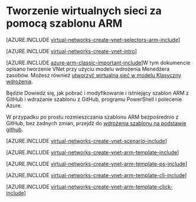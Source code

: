 <properties
   pageTitle="Tworzenie wirtualnych sieci przy użyciu szablonu ARM | Microsoft Azure"
   description="Dowiedz się, jak utworzyć wirtualnej sieci przy użyciu szablonu ARM | Menedżer zasobów."
   services="virtual-network"
   documentationCenter=""
   authors="jimdial"
   manager="carmonm"
   editor="tysonn"
   tags="azure-resource-manager"/>

<tags
   ms.service="virtual-network"
   ms.devlang="na"
   ms.topic="hero-article"
   ms.tgt_pltfrm="na"
   ms.workload="infrastructure-services"
   ms.date="03/15/2016"
   ms.author="jdial"/>

# <a name="create-a-virtual-network-by-using-an-arm-template"></a>Tworzenie wirtualnych sieci za pomocą szablonu ARM

[AZURE.INCLUDE [virtual-networks-create-vnet-selectors-arm-include](../../includes/virtual-networks-create-vnet-selectors-arm-include.md)]

[AZURE.INCLUDE [virtual-networks-create-vnet-intro](../../includes/virtual-networks-create-vnet-intro-include.md)]

[AZURE.INCLUDE [azure-arm-classic-important-include](../../includes/azure-arm-classic-important-include.md)]W tym dokumencie opisano tworzenie VNet przy użyciu modelu wdrożenia Menedżera zasobów. Możesz również [utworzyć wirtualną sieć w modelu Klasyczny wdrożenia](virtual-networks-create-vnet-classic-pportal.md).

Będzie Dowiedz się, jak pobrać i modyfikowanie i istniejący szablon ARM z GitHub i wdrażanie szablonu z GitHub, programu PowerShell i polecenie Azure.

W przypadku po prostu rozmieszczania szablonu ARM bezpośrednio z GitHub, bez żadnych zmian, przejdź do [wdrożenia szablonu na podstawie github](#deploy-the-arm-template-by-using-click-to-deploy).

[AZURE.INCLUDE [virtual-networks-create-vnet-scenario-include](../../includes/virtual-networks-create-vnet-scenario-include.md)]

[AZURE.INCLUDE [virtual-networks-create-vnet-arm-template-include](../../includes/virtual-networks-create-vnet-arm-template-include.md)]

[AZURE.INCLUDE [virtual-networks-create-vnet-arm-template-ps-include](../../includes/virtual-networks-create-vnet-arm-template-ps-include.md)]

[AZURE.INCLUDE [virtual-networks-create-vnet-arm-template-cli-include](../../includes/virtual-networks-create-vnet-arm-template-cli-include.md)]

[AZURE.INCLUDE [virtual-networks-create-vnet-arm-template-click-include](../../includes/virtual-networks-create-vnet-arm-template-click-include.md)]